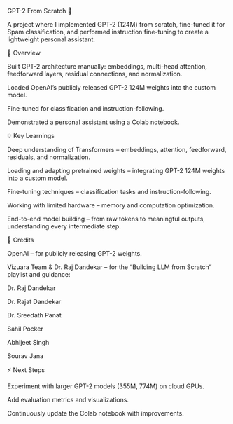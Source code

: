 GPT-2 From Scratch 🚀

A project where I implemented GPT-2 (124M) from scratch, fine-tuned it for Spam classification, and performed instruction fine-tuning to create a lightweight personal assistant.

🎯 Overview

Built GPT-2 architecture manually: embeddings, multi-head attention, feedforward layers, residual connections, and normalization.

Loaded OpenAI’s publicly released GPT-2 124M weights into the custom model.

Fine-tuned for classification and instruction-following.

Demonstrated a personal assistant using a Colab notebook.

💡 Key Learnings

Deep understanding of Transformers – embeddings, attention, feedforward, residuals, and normalization.

Loading and adapting pretrained weights – integrating GPT-2 124M weights into a custom model.

Fine-tuning techniques – classification tasks and instruction-following.

Working with limited hardware – memory and computation optimization.

End-to-end model building – from raw tokens to meaningful outputs, understanding every intermediate step.

🙏 Credits

OpenAI – for publicly releasing GPT-2 weights.

Vizuara Team & Dr. Raj Dandekar – for the “Building LLM from Scratch” playlist and guidance:

Dr. Raj Dandekar

Dr. Rajat Dandekar

Dr. Sreedath Panat

Sahil Pocker

Abhijeet Singh

Sourav Jana

⚡ Next Steps

Experiment with larger GPT-2 models (355M, 774M) on cloud GPUs.

Add evaluation metrics and visualizations.

Continuously update the Colab notebook with improvements.
